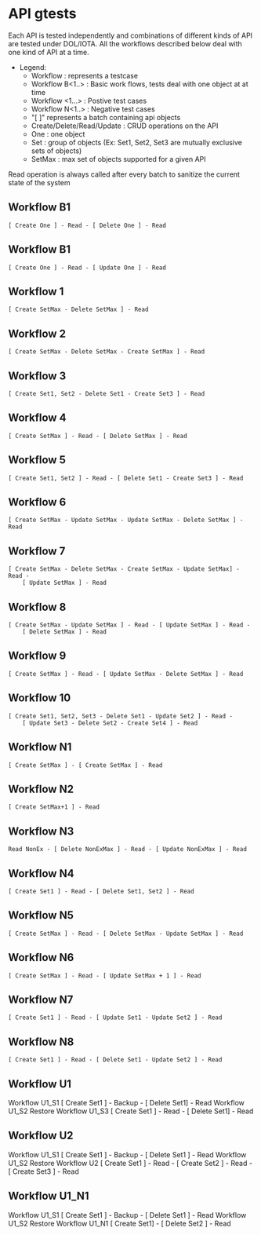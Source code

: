 # API gtests

Each API is tested independently and combinations of different kinds of API
are tested under DOL/IOTA. All the workflows described below deal with one
kind of API at a time.

* Legend:
    * Workflow : represents a testcase
    * Workflow B<1..> : Basic work flows, tests deal with one object at at time
    * Workflow <1...> : Postive test cases
    * Workflow N<1..> : Negative test cases
    * "[ ]" represents a batch containing api objects
    * Create/Delete/Read/Update : CRUD operations on the API
    * One : one object
    * Set : group of objects (Ex: Set1, Set2, Set3 are mutually exclusive sets
        of objects)
    * SetMax : max set of objects supported for a given API

Read operation is always called after every batch to sanitize the current state
of the system

## Workflow B1
    [ Create One ] - Read - [ Delete One ] - Read

## Workflow B1
    [ Create One ] - Read - [ Update One ] - Read

## Workflow 1
    [ Create SetMax - Delete SetMax ] - Read

## Workflow 2
    [ Create SetMax - Delete SetMax - Create SetMax ] - Read

## Workflow 3
    [ Create Set1, Set2 - Delete Set1 - Create Set3 ] - Read

## Workflow 4
    [ Create SetMax ] - Read - [ Delete SetMax ] - Read

## Workflow 5
    [ Create Set1, Set2 ] - Read - [ Delete Set1 - Create Set3 ] - Read

## Workflow 6
    [ Create SetMax - Update SetMax - Update SetMax - Delete SetMax ] - Read

## Workflow 7
    [ Create SetMax - Delete SetMax - Create SetMax - Update SetMax] - Read -
        [ Update SetMax ] - Read

## Workflow 8
    [ Create SetMax - Update SetMax ] - Read - [ Update SetMax ] - Read -
        [ Delete SetMax ] - Read

## Workflow 9
    [ Create SetMax ] - Read - [ Update SetMax - Delete SetMax ] - Read

## Workflow 10
    [ Create Set1, Set2, Set3 - Delete Set1 - Update Set2 ] - Read -
        [ Update Set3 - Delete Set2 - Create Set4 ] - Read

## Workflow N1
    [ Create SetMax ] - [ Create SetMax ] - Read

## Workflow N2
    [ Create SetMax+1 ] - Read

## Workflow N3
    Read NonEx - [ Delete NonExMax ] - Read - [ Update NonExMax ] - Read

## Workflow N4
    [ Create Set1 ] - Read - [ Delete Set1, Set2 ] - Read

## Workflow N5
    [ Create SetMax ] - Read - [ Delete SetMax - Update SetMax ] - Read

## Workflow N6
    [ Create SetMax ] - Read - [ Update SetMax + 1 ] - Read

## Workflow N7
    [ Create Set1 ] - Read - [ Update Set1 - Update Set2 ] - Read

## Workflow N8
    [ Create Set1 ] - Read - [ Delete Set1 - Update Set2 ] - Read

## Workflow U1
   Workflow U1_S1
   [ Create Set1 ] - Backup - [ Delete Set1] - Read
   Workflow U1_S2
   Restore
   Workflow U1_S3
   [ Create Set1 ] - Read - [ Delete Set1] - Read

## Workflow U2
   Workflow U1_S1
   [ Create Set1 ] - Backup - [ Delete Set1 ] - Read
   Workflow U1_S2
   Restore
   Workflow U2
   [ Create Set1 ] - Read - [ Create Set2 ] - Read - [ Create Set3 ] - Read

## Workflow U1_N1
   Workflow U1_S1
   [ Create Set1 ] - Backup - [ Delete Set1 ] - Read
   Workflow U1_S2
   Restore
   Workflow U1_N1
   [ Create Set1] - [ Delete Set2 ] - Read
